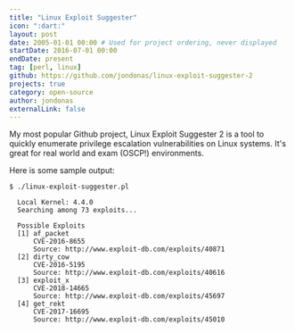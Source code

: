 ```yaml
---
title: "Linux Exploit Suggester"
icon: ":dart:"
layout: post
date: 2005-01-01 00:00 # Used for project ordering, never displayed
startDate: 2016-07-01 00:00
endDate: present
tag: [perl, linux]
github: https://github.com/jondonas/linux-exploit-suggester-2
projects: true
category: open-source
author: jondonas
externalLink: false
---
```


My most popular Github project, Linux Exploit Suggester 2 is a tool to quickly enumerate privilege escalation vulnerabilities on Linux systems. It's great for real world and exam (OSCP!) environments.

Here is some sample output:

```
$ ./linux-exploit-suggester.pl

  Local Kernel: 4.4.0
  Searching among 73 exploits...

  Possible Exploits
  [1] af_packet
      CVE-2016-8655
      Source: http://www.exploit-db.com/exploits/40871
  [2] dirty_cow
      CVE-2016-5195
      Source: http://www.exploit-db.com/exploits/40616
  [3] exploit_x
      CVE-2018-14665
      Source: http://www.exploit-db.com/exploits/45697
  [4] get_rekt
      CVE-2017-16695
      Source: http://www.exploit-db.com/exploits/45010
```
